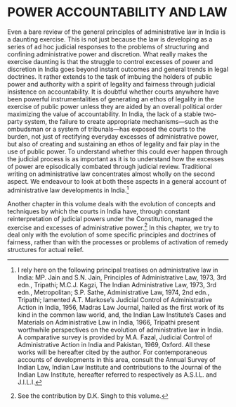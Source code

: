 # POWER ACCOUNTABILITY AND LAW

Even a bare review of the general principles of administrative law in India is a daunting exercise. This is not just because the law is developing as a series of ad hoc judicial responses to the problems of structuring and confining administrative power and discretion. What really makes the exercise daunting is that the struggle to control excesses of power and discretion in India goes beyond instant outcomes and general trends in legal doctrines. It rather extends to the task of imbuing the holders of public power and authority with a spirit of legality and fairness through judicial insistence on accountability. It is doubtful whether courts anywhere have been powerful instrumentalities of generating an ethos of legality in the exercise of public power unless they are aided by an overall political order maximizing the value of accountability. In India, the lack of a stable two-party system, the failure to create appropriate mechanisms—such as the ombudsman or a system of tribunals—has exposed the courts to the burden, not just of rectifying everyday excesses of administrative power, but also of creating and sustaining an ethos of legality and fair play in the use of public power. To understand whether this could ever happen through the judicial process is as important as it is to understand how the excesses of power are episodically combated through judicial review. Traditional writing on administrative law concentrates almost wholly on the second aspect. We endeavour to look at both these aspects in a general account of administrative law developments in India.[^1]

Another chapter in this volume deals with the evolution of concepts and techniques by which the courts in India have, through constant reinterpretation of judicial powers under the Constitution, managed the exercise and excesses of administrative power.[^2] In this chapter, we try to deal only with the evolution of some specific principles and doctrines of fairness, rather than with the processes or problems of activation of remedy structures for actual relief.

[^1]: I rely here on the following principal treatises on administrative law in India: MP. Jain and S.N. Jain, Principles of Administrative Law, 1973, 3rd edn., Tripathi; M.C.J. Kagzi, The Indian Administrative Law, 1973, 3rd edn., Metropolitan; S.P. Sathe, Administrative Law, 1974, 2nd edn., Tripathi; lamented A.T. Markose’s Judicial Control of Administrative Action in India, 1956, Madras Law Journal, hailed as the first work of its kind in the common law world, and, the Indian Law Institute’s Cases and Materials on Administrative Law in India, 1966, Tripathi present worthwhile perspectives on the evolution of administrative law in India. A comparative survey is provided by M.A. Fazal, Judicial Control of Administrative Action in India and Pakistan, 1969, Oxford. All these works will be hereafter cited by the author. For contemporaneous accounts of developments in this area, consult the Annual Survey of Indian Law, Indian Law Institute and contributions to the Journal of the Indian Law Institute, hereafter referred to respectively as A.S.I.L. and J.I.L.I.

[^2]: See the contribution by D.K. Singh to this volume.
